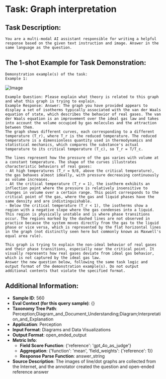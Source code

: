 # Task: Graph interpretation

## Task Description:

```
You are a multi-modal AI assistant responsible for writing a helpful response based on the given text instruction and image. Answer in the same language as the question.
```

## The 1-shot Example for Task Demonstration:

```
Demonstration example(s) of the task:
Example 1:
```

![Image](0.png)

```
Example Question: Please explain what theory is related to this graph and what this graph is trying to explain.
Example Response: Answer: The graph you have provided appears to display a set of isotherms typically associated with the van der Waals equation of state, which describes the behavior of real gases. The van der Waals equation is an improvement over the ideal gas law and takes into account the volume occupied by gas molecules and the attraction between them.
The graph shows different curves, each corresponding to a different temperature (T_r), where T_r is the reduced temperature. The reduced temperature is a dimensionless quantity used in thermodynamics and statistical mechanics, which compares the substance's actual temperature to its critical temperature (T_c), so T_r = T/T_c.

The lines represent how the pressure of the gas varies with volume at a constant temperature. The shape of the curves illustrates characteristic behaviors of real gases:
- At high temperatures (T_r = 9/8, above the critical temperature), the gas behaves almost ideally, with pressure decreasing continuously as volume increases.
- At the critical temperature (T_r = 1), the isotherm exhibits an inflection point where the pressure is relatively insensitive to changes in volume over a certain range. This point corresponds to the critical point of the gas, where the gas and liquid phases have the same density and are indistinguishable.
- Below the critical temperature (T_r < 1), the isotherms show a region with a negative slope where the gas condenses into a liquid. This region is physically unstable and is where phase transitions occur. The regions marked by the dashed lines are not observed in practice because the system moves directly from the gas to the liquid phase or vice versa, which is represented by the flat horizontal lines in the graph (not distinctly seen here but commonly known as Maxwell's equal area rule).

This graph is trying to explain the non-ideal behavior of real gases and their phase transitions, especially near the critical point. It visually represents how real gases deviate from ideal gas behavior, which is not captured by the ideal gas law.
Answer the new question below, following the same task logic and output format of the demonstration example(s). Do not output additional contents that violate the specified format.
```

## Additional Information:

- **Sample ID**: 560
- **Eval Context (for this query sample)**: {}
- **Taxonomy Tree Path**: Perception;Diagram_and_Document_Understanding;Diagram;Interpretation_and_Explanation
- **Application**: Perception
- **Input Format**: Diagrams and Data Visualizations
- **Output Format**: open_ended_output
- **Metric Info**:
  - **Field Score Function**: {'reference': 'gpt_4o_as_judge'}
  - **Aggregation**: {'function': 'mean', 'field_weights': {'reference': 1}}
  - **Response Parse Function**: answer_string
- **Source Description**: The images of line/dot graphs are collected from the Internet, and the annotator created the question and open-ended reference answer
